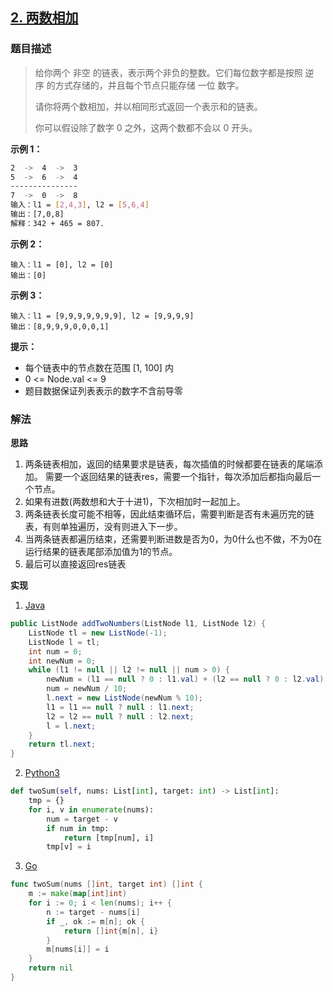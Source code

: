 ## [2. 两数相加](https://leetcode-cn.com/problems/add-two-numbers/)

### 题目描述
> 给你两个 非空 的链表，表示两个非负的整数。它们每位数字都是按照 逆序 的方式存储的，并且每个节点只能存储 一位 数字。
>
> 请你将两个数相加，并以相同形式返回一个表示和的链表。
>
> 你可以假设除了数字 0 之外，这两个数都不会以 0 开头。

**示例 1：**
```sh
2  ->  4  ->  3
5  ->  6  ->  4
---------------
7  ->  0  ->  8
输入：l1 = [2,4,3], l2 = [5,6,4]
输出：[7,0,8]
解释：342 + 465 = 807.
```

**示例 2：**
```
输入：l1 = [0], l2 = [0]
输出：[0]
```

**示例 3：**
```
输入：l1 = [9,9,9,9,9,9,9], l2 = [9,9,9,9]
输出：[8,9,9,9,0,0,0,1]
```

**提示：**
- 每个链表中的节点数在范围 [1, 100] 内
- 0 <= Node.val <= 9
- 题目数据保证列表表示的数字不含前导零

### 解法
**思路**

1. 两条链表相加，返回的结果要求是链表，每次插值的时候都要在链表的尾端添加。
   需要一个返回结果的链表res，需要一个指针，每次添加后都指向最后一个节点。
2. 如果有进数(两数想和大于十进1)，下次相加时一起加上。
3. 两条链表长度可能不相等，因此结束循环后，需要判断是否有未遍历完的链表，有则单独遍历，没有则进入下一步。
4. 当两条链表都遍历结束，还需要判断进数是否为0，为0什么也不做，不为0在运行结果的链表尾部添加值为1的节点。
5. 最后可以直接返回res链表

**实现**

1. [Java](./Solution.java)
```java
public ListNode addTwoNumbers(ListNode l1, ListNode l2) {
    ListNode tl = new ListNode(-1);
    ListNode l = tl;
    int num = 0;
    int newNum = 0;
    while (l1 != null || l2 != null || num > 0) {
        newNum = (l1 == null ? 0 : l1.val) + (l2 == null ? 0 : l2.val) + num;
        num = newNum / 10;
        l.next = new ListNode(newNum % 10);
        l1 = l1 == null ? null : l1.next;
        l2 = l2 == null ? null : l2.next;
        l = l.next;
    }
    return tl.next;
}
```
2. [Python3](./solution.py)
```python
def twoSum(self, nums: List[int], target: int) -> List[int]:
    tmp = {}
    for i, v in enumerate(nums):
        num = target - v
        if num in tmp:
            return [tmp[num], i]
        tmp[v] = i
```
3. [Go](./solution.go)
```go
func twoSum(nums []int, target int) []int {
	m := make(map[int]int)
	for i := 0; i < len(nums); i++ {
		n := target - nums[i]
		if _, ok := m[n]; ok {
			return []int{m[n], i}
		}
		m[nums[i]] = i
	}
	return nil
}
```